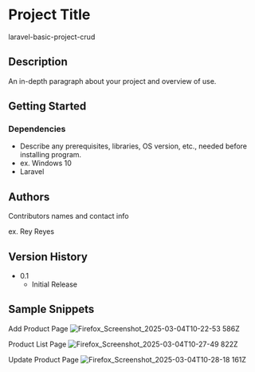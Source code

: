 # Project Title

laravel-basic-project-crud

## Description

An in-depth paragraph about your project and overview of use.

## Getting Started

### Dependencies

* Describe any prerequisites, libraries, OS version, etc., needed before installing program.
* ex. Windows 10
* Laravel


## Authors

Contributors names and contact info

ex. Rey Reyes  

## Version History

* 0.1
    * Initial Release

## Sample Snippets

Add Product Page
![Firefox_Screenshot_2025-03-04T10-22-53 586Z](https://github.com/user-attachments/assets/2083e593-8313-4c70-9857-44f66e369376)

Product List Page
![Firefox_Screenshot_2025-03-04T10-27-49 822Z](https://github.com/user-attachments/assets/e4540449-a4f5-48bd-96da-46f8c99a3165)

Update Product Page
![Firefox_Screenshot_2025-03-04T10-28-18 161Z](https://github.com/user-attachments/assets/1f1ae3cc-2c43-47a1-bcbb-5d51f6a0c606)

